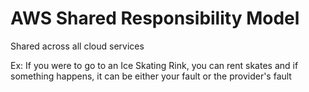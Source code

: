 # AWS Shared Responsibility Model

Shared across all cloud services

Ex: If you were to go to an Ice Skating Rink, you can rent skates and if something happens, it can be either your fault or the provider's fault